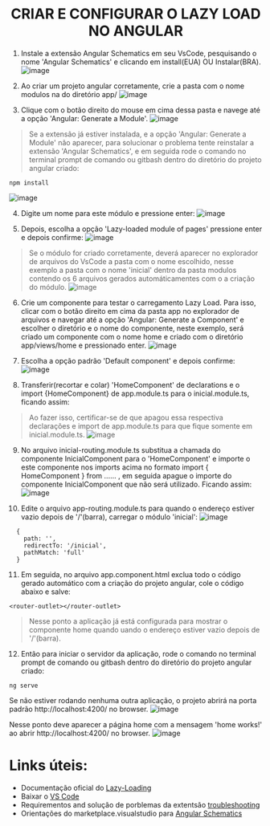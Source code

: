 <h1 align="center">CRIAR E CONFIGURAR O LAZY LOAD NO ANGULAR</h1>

1. Instale a extensão Angular Schematics em seu VsCode, pesquisando o nome 'Angular Schematics' e clicando em install(EUA) OU Instalar(BRA).
![image](https://user-images.githubusercontent.com/65187931/191623675-019fd785-6091-43c5-8ebe-dcf746fcc9d4.png)

2. Ao criar um projeto angular corretamente, crie a pasta com o nome modulos na do diretório app/ 
![image](https://user-images.githubusercontent.com/65187931/191624403-9c99395a-8904-4629-b70a-17ef3db3e8a9.png)


3. Clique com o botão direito do mouse em cima dessa pasta e navege até a opção 'Angular: Generate a Module'.
![image](https://user-images.githubusercontent.com/65187931/191624685-6c945ee4-9c3f-47d2-9276-f2d0307454cc.png)
> Se a extensão já estiver instalada, e a opção 'Angular: Generate a Module' não aparecer, para solucionar o problema tente reinstalar a extensão 
 'Angular Schematics', e em seguida rode o comando no terminal prompt de comando ou gitbash dentro do diretório do projeto angular criado: 
```
npm install
```
![image](https://user-images.githubusercontent.com/65187931/191627110-19028a4f-ff75-4a10-9360-843824a9e47b.png)

4. Digite um nome para este módulo e pressione enter:
![image](https://user-images.githubusercontent.com/65187931/191625348-36f706e9-456e-4738-b743-b0ecb898d660.png)

5. Depois, escolha a opção 'Lazy-loaded module of pages' pressione enter e depois confirme:
![image](https://user-images.githubusercontent.com/65187931/191625532-6321e4ef-092e-480b-960c-854593e116d1.png)
>Se o módulo for criado corretamente, deverá aparecer no explorador de arquivos do VsCode a pasta com o nome escolhido, nesse exemplo a pasta com 
o nome 'inicial' dentro da pasta modulos contendo os 6 arquivos gerados automáticamentes com o a criação do módulo.
![image](https://user-images.githubusercontent.com/65187931/191627666-abf81575-52d6-4e68-ac4c-6b142c7dd966.png)

6. Crie um componente para testar o carregamento Lazy Load. Para isso, 
clicar com o botão direito em cima da pasta app no explorador de arquivos e navegar até a opção 'Angular: Generate a Component' e escolher o diretório e o nome do      componente, neste exemplo, será criado um componente com o nome home e criado com o diretório app/views/home e pressionado enter.
![image](https://user-images.githubusercontent.com/65187931/191628705-3e74cb82-9182-47e2-99cc-43772c7a31c3.png)

7. Escolha a opção padrão 'Default component' e depois confirme:
![image](https://user-images.githubusercontent.com/65187931/191628928-9b4fe613-3732-4ae7-865a-382a8f37b7b3.png)

8. Transferir(recortar e colar) 'HomeComponent' de declarations e o import {HomeComponent} de app.module.ts para o inicial.module.ts, ficando assim:
> Ao fazer isso, certificar-se de que apagou essa respectiva declarações e import de app.module.ts para que fique somente em inicial.module.ts.
![image](https://user-images.githubusercontent.com/65187931/191629638-9c662579-0327-4eef-ad71-48567910ff3a.png)

9. No arquivo inicial-routing.module.ts substitua a chamada do componente InicialComponent para o 'HomeComponent' e importe o este componente nos imports acima no formato import { HomeComponent } from ......  , em seguida apague o importe do componente InicialComponent que não será utilizado. Ficando assim:
![image](https://user-images.githubusercontent.com/65187931/191630289-b6826e41-c595-4b5e-b9c5-1b3d4431f5bb.png)

10. Edite o arquivo app-routing.module.ts para quando o endereço estiver vazio depois de '/'(barra), carregar o módulo 'inicial':
![image](https://user-images.githubusercontent.com/65187931/191630805-2988d285-7f36-4d60-b0d8-f460b7dae740.png)
```
  {
    path: '',
    redirectTo: '/inicial',
    pathMatch: 'full'
  }
```
11. Em seguida, no arquivo app.component.html exclua todo o código gerado automático com a criação do projeto angular, cole o código abaixo e salve:
```
<router-outlet></router-outlet>
```
>Nesse ponto a aplicação já está configurada para mostrar o componente home quando uando o endereço estiver vazio depois de '/'(barra).

12. Então para iniciar o servidor da aplicação, rode o comando no terminal prompt de comando ou gitbash dentro do diretório do projeto angular criado:
```
ng serve
```
Se não estiver rodando nenhuma outra aplicação, o projeto abrirá na porta padrão http://localhost:4200/ no browser.
![image](https://user-images.githubusercontent.com/65187931/191631490-5da0fef2-42bd-4d44-8fe9-c39cf1e17d43.png)

Nesse ponto deve aparecer a página home com a mensagem 'home works!' ao abrir http://localhost:4200/  no browser.
![image](https://user-images.githubusercontent.com/65187931/191632449-45e3f10c-107b-45cb-9f36-8286aad250d1.png)


# Links úteis:

- Documentação oficial do [Lazy-Loading](https://angular.io/guide/lazy-loading-ngmodules)
- Baixar o [VS Code](https://code.visualstudio.com/download)
- Requirementos and solução de porblemas da extentsão [troubleshooting](https://github.com/cyrilletuzi/vscode-angular-schematics/blob/main/walkthroughs/troubleshooting.md)
- Orientações do marketplace.visualstudio para [Angular Schematics](https://marketplace.visualstudio.com/items?itemName=cyrilletuzi.angular-schematics)
